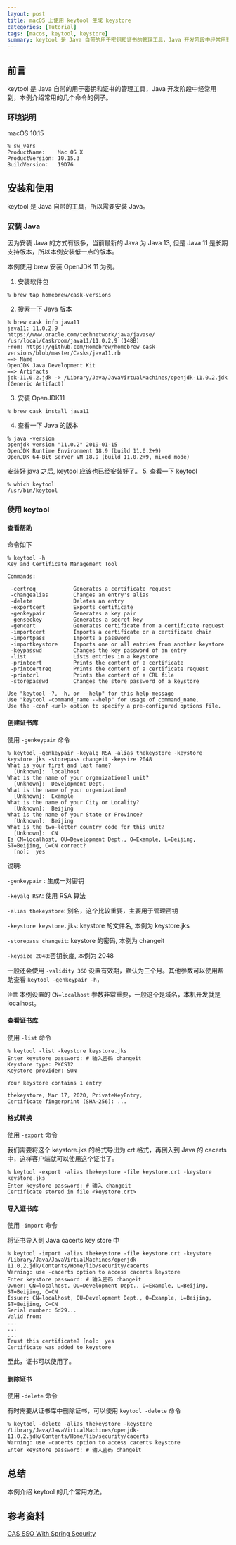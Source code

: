 ```yaml
---
layout: post
title: macOS 上使用 keytool 生成 keystore
categories: [Tutorial]
tags: [macos, keytool, keystore]
summary: keytool 是 Java 自带的用于密钥和证书的管理工具，Java 开发阶段中经常用到，本例介绍常用的几个命令的例子。
---
```

## 前言
keytool 是 Java 自带的用于密钥和证书的管理工具，Java 开发阶段中经常用到，本例介绍常用的几个命令的例子。

### 环境说明
macOS 10.15

```terminal
% sw_vers
ProductName:	Mac OS X
ProductVersion:	10.15.3
BuildVersion:	19D76
```

## 安装和使用

keytool 是 Java 自带的工具，所以需要安装 Java。

### 安装 Java

因为安装 Java 的方式有很多，当前最新的 Java 为 Java 13, 但是 Java 11 是长期支持版本，所以本例安装低一点的版本。

本例使用 brew 安装 OpenJDK 11 为例。
1. 安装软件包
```terminal
% brew tap homebrew/cask-versions
```
2. 搜索一下 Java 版本
```terminal
% brew cask info java11
java11: 11.0.2,9
https://www.oracle.com/technetwork/java/javase/
/usr/local/Caskroom/java11/11.0.2,9 (148B)
From: https://github.com/Homebrew/homebrew-cask-versions/blob/master/Casks/java11.rb
==> Name
OpenJDK Java Development Kit
==> Artifacts
jdk-11.0.2.jdk -> /Library/Java/JavaVirtualMachines/openjdk-11.0.2.jdk (Generic Artifact)
```
3. 安装 OpenJDK11
```terminal
% brew cask install java11   
```
4. 查看一下 Java 的版本
```terminal
% java -version
openjdk version "11.0.2" 2019-01-15
OpenJDK Runtime Environment 18.9 (build 11.0.2+9)
OpenJDK 64-Bit Server VM 18.9 (build 11.0.2+9, mixed mode)
```
安装好 java 之后, keytool 应该也已经安装好了。
5. 查看一下 keytool
```terminal
% which keytool
/usr/bin/keytool
```
### 使用 keytool

#### 查看帮助

命令如下

```terminal
% keytool -h
Key and Certificate Management Tool

Commands:

 -certreq            Generates a certificate request
 -changealias        Changes an entry's alias
 -delete             Deletes an entry
 -exportcert         Exports certificate
 -genkeypair         Generates a key pair
 -genseckey          Generates a secret key
 -gencert            Generates certificate from a certificate request
 -importcert         Imports a certificate or a certificate chain
 -importpass         Imports a password
 -importkeystore     Imports one or all entries from another keystore
 -keypasswd          Changes the key password of an entry
 -list               Lists entries in a keystore
 -printcert          Prints the content of a certificate
 -printcertreq       Prints the content of a certificate request
 -printcrl           Prints the content of a CRL file
 -storepasswd        Changes the store password of a keystore

Use "keytool -?, -h, or --help" for this help message
Use "keytool -command_name --help" for usage of command_name.
Use the -conf <url> option to specify a pre-configured options file.
```

#### 创建证书库

使用 `-genkeypair` 命令

```terminal
% keytool -genkeypair -keyalg RSA -alias thekeystore -keystore keystore.jks -storepass changeit -keysize 2048
What is your first and last name?
  [Unknown]:  localhost
What is the name of your organizational unit?
  [Unknown]:  Development Dept.
What is the name of your organization?
  [Unknown]:  Example
What is the name of your City or Locality?
  [Unknown]:  Beijing
What is the name of your State or Province?
  [Unknown]:  Beijing
What is the two-letter country code for this unit?
  [Unknown]:  CN
Is CN=localhost, OU=Development Dept., O=Example, L=Beijing, ST=Beijing, C=CN correct?
  [no]:  yes
```

说明:

`-genkeypair` : 生成一对密钥

`-keyalg RSA`: 使用 RSA 算法

`-alias thekeystore`: 别名，这个比较重要，主要用于管理密钥

`-keystore keystore.jks`: keystore 的文件名, 本例为 keystore.jks

`-storepass changeit`: keystore 的密码, 本例为 changeit

`-keysize 2048`:密钥长度, 本例为 2048

一般还会使用 `-validity 360`  设置有效期，默认为三个月。其他参数可以使用帮助查看 `keytool -genkeypair -h`，

 `注意` 本例设置的 `CN=localhost` 参数非常重要，一般这个是域名，本机开发就是 localhost。

#### 查看证书库

使用 `-list` 命令

```terminal
% keytool -list -keystore keystore.jks
Enter keystore password: # 输入密码 changeit
Keystore type: PKCS12
Keystore provider: SUN

Your keystore contains 1 entry

thekeystore, Mar 17, 2020, PrivateKeyEntry,
Certificate fingerprint (SHA-256): ...
```

#### 格式转换

使用 `-export` 命令

我们需要将这个 keystore.jks 的格式导出为 crt 格式，再倒入到 Java 的 cacerts 中，这样客户端就可以使用这个证书了。

```terminal
% keytool -export -alias thekeystore -file keystore.crt -keystore keystore.jks
Enter keystore password: # 输入 changeit
Certificate stored in file <keystore.crt>
```

#### 导入证书库

使用 `-import` 命令

将证书导入到 Java cacerts key store 中

```terminal
% keytool -import -alias thekeystore -file keystore.crt -keystore /Library/Java/JavaVirtualMachines/openjdk-11.0.2.jdk/Contents/Home/lib/security/cacerts
Warning: use -cacerts option to access cacerts keystore
Enter keystore password: # 输入密码 changeit
Owner: CN=localhost, OU=Development Dept., O=Example, L=Beijing, ST=Beijing, C=CN
Issuer: CN=localhost, OU=Development Dept., O=Example, L=Beijing, ST=Beijing, C=CN
Serial number: 6d29...
Valid from: 
...
...
...
Trust this certificate? [no]:  yes
Certificate was added to keystore
```

至此，证书可以使用了。

#### 删除证书

使用 `-delete` 命令

有时需要从证书库中删除证书，可以使用 `keytool -delete` 命令

```terminal
% keytool -delete -alias thekeystore -keystore /Library/Java/JavaVirtualMachines/openjdk-11.0.2.jdk/Contents/Home/lib/security/cacerts
Warning: use -cacerts option to access cacerts keystore
Enter keystore password: # 输入密码 changeit
```

## 总结

本例介绍 keytool 的几个常用方法。

## 参考资料

[CAS SSO With Spring Security][1]  


[1]: https://www.baeldung.com/spring-security-cas-sso
